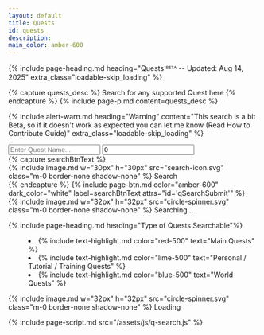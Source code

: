 ```yaml
---
layout: default
title: Quests
id: quests
description:
main_color: amber-600
---
```


<div class="margin-center-90 quests-main loadable loadable-loading">
  {% include page-heading.md heading="Quests ᴮᴱᵀᴬ -- Updated: Aug 14, 2025" extra_class="loadable-skip_loading" %}

  {% capture quests_desc %}
    Search for any supported Quest here
  {% endcapture %}
  {% include page-p.md content=quests_desc %}

  {% include alert-warn.md heading="Warning" content="This search is a bit Beta, so if it doesn't work as expected you can let me know (Read How to Contribute Guide)" extra_class="loadable-skip_loading" %}
  
  <div class="flex flex-wrap md:flex-nowrap justify-center align-center max-w-3xl mx-auto gap-5">
      <div class="w-full flex gap-5">
          <input type="text" id="qSearchKeyword" class="w-5/6 bg-gray-50 border border-gray-300 text-gray-900 text-sm rounded-lg focus:ring-{{ page.main_color }} focus:border-{{ page.main_color }} block p-2.5 dark:bg-gray-700 dark:border-gray-600 dark:placeholder-gray-400 dark:text-white dark:focus:ring-{{ page.main_color }} dark:focus:border-{{ page.main_color }} outline-none" placeholder="Enter Quest Name..." required />
          <input type="number" id="qSearchLevel" class="w-1/6 bg-gray-50 border border-gray-300 text-gray-900 text-sm rounded-lg focus:ring-{{ page.main_color }} focus:border-{{ page.main_color }} block p-2.5 dark:bg-gray-700 dark:border-gray-600 dark:placeholder-gray-400 dark:text-white dark:focus:ring-{{ page.main_color }} dark:focus:border-{{ page.main_color }} outline-none" placeholder="Level..." value="0"/>
      </div>
      {% capture searchBtnText %}
        <div class="flex flex-row gap-2 align-center justify-center">
          {% include image.md w="30px" h="30px" src="search-icon.svg" class="m-0 border-none shadow-none" %}
          <span class="self-center searchBtnText">
            Search
          </span>
        </div>
      {% endcapture %}
      {% include page-btn.md color="amber-600" dark_color="white" label=searchBtnText attrs="id='qSearchSubmit'" %}
  </div>

  <div id="qSearchResults" class="mx-auto max-w-4xl flex flex-col gap-5 align-center justify-center p-5">
    <div class="loading flex flex-row gap-2 hidden align-center justify-center">
      {% include image.md w="32px" h="32px" src="circle-spinner.svg" class="m-0 border-none shadow-none" %}
      <span class="self-center text">
        Searching...
      </span>
    </div>
    <div class="results"></div>
  </div>

  {% include page-heading.md heading="Type of Quests Searchable"%}

  <menu class="p-5 list-disc">
    <li>
      {% include text-highlight.md color="red-500" text="Main Quests" %}
    </li>
    <li>
      {% include text-highlight.md color="lime-500" text="Personal / Tutorial / Training Quests" %}
    </li>
    <li>
      {% include text-highlight.md color="blue-500" text="World Quests" %}
    </li>
  </menu>

  <div class="loadable-loader loading flex flex-row gap-2 align-center justify-center">
    {% include image.md w="32px" h="32px" src="circle-spinner.svg" class="m-0 border-none shadow-none" %}
    <span class="self-center text">
      Loading
    </span>
  </div>
</div>

{% include page-script.md src="/assets/js/q-search.js" %}